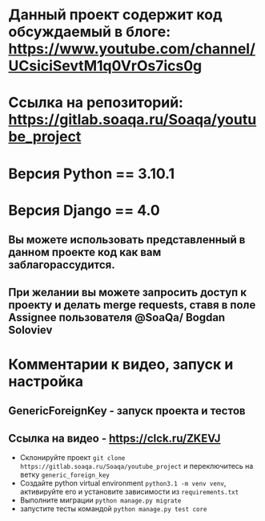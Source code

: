 # Данный проект содержит код обсуждаемый в блоге: https://www.youtube.com/channel/UCsiciSevtM1q0VrOs7ics0g
# Ссылка на репозиторий: https://gitlab.soaqa.ru/Soaqa/youtube_project
# Версия Python == 3.10.1
# Версия Django == 4.0
## Вы можете использовать представленный в данном проекте код как вам заблагорассудится. 
## При желании вы можете запросить доступ к проекту и делать merge requests, ставя в поле Assignee пользователя @SoaQa/ Bogdan Soloviev

# Комментарии к видео, запуск и настройка
## GenericForeignKey - запуск проекта и тестов
## Ссылка на видео - https://clck.ru/ZKEVJ
* Склонируйте проект `git clone https://gitlab.soaqa.ru/Soaqa/youtube_project` и переключитесь на ветку `generic_foreign_key`
* Создайте python virtual environment `python3.1 -m venv venv`, активируйте его и установите зависимости из `requirements.txt`
* Выполните миграции `python manage.py migrate` 
* запустите тесты командой `python manage.py test core`